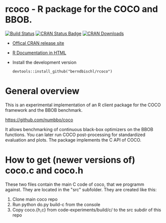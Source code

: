 # rcoco - R package for the COCO and BBOB.

[![Build Status](https://travis-ci.org/berndbischl/rcoco.svg?branch=master)](https://travis-ci.org/berndbischl/rcoco)
[![CRAN Status Badge](http://www.r-pkg.org/badges/version/rcoco)](https://CRAN.R-project.org/package=rcoco)
[![CRAN Downloads](http://cranlogs.r-pkg.org/badges/rcoco)](https://cran.rstudio.com/web/packages/rcoco/index.html)
* [Offical CRAN release site](https://CRAN.R-project.org/package=rcoco)
* [R Documentation in HTML](http://rpackages.ianhowson.com/cran/rcoco/)
* Install the development version

    ```splus
    devtools::install_github("berndbischl/rcoco")
    ```

# General overview

This is an experimental implementation of an R client package for the COCO framework and the BBOB benchmark.

https://github.com/numbbo/coco

It allows benchmarking of continuous black-box optimizers on the BBOB functions. You can later run COCO post-processing for standardized evaluation and plots. The package implements the C API of COCO.

# How to get (newer versions of) coco.c and coco.h

These two files contain the main C code of coco, that we programm against.
They are located in the "src" subfolder. They are created like this:

1. Clone main coco repo
1. Run python do.py build-c from the console
1. Copy coco.{h,c} from code-experiments/build/c/ to the src subdir of this repo




